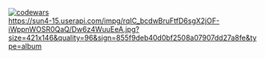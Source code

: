 [![codewars](https://www.codewars.com/users/bbuhhaWillBeFine/badges/large)](https://www.codewars.com/users/bbuhhaWillBeFine)   
https://sun4-15.userapi.com/impg/rqIC_bcdwBruFtfD6sgX2jOF-iWppnWOSR0QaQ/Dw6z4WuuEeA.jpg?size=421x146&quality=96&sign=855f9deb40d0bf2508a07907dd27a8fe&type=album
